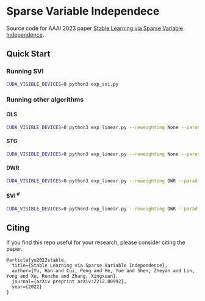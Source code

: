 # Sparse Variable Independece

Source code for AAAI 2023 paper [Stable Learning via Sparse Variable Independence](https://arxiv.org/abs/2212.00992).

## Quick Start

### Running SVI

```bash
CUDA_VISIBLE_DEVICES=0 python3 exp_svi.py 
```

### Running other algorithms

#### OLS

```bash
CUDA_VISIBLE_DEVICES=0 python3 exp_linear.py --reweighting None --paradigm regr
```

#### STG

```bash
CUDA_VISIBLE_DEVICES=0 python3 exp_linear.py --reweighting None --paradigm fs
```

#### DWR

```bash
CUDA_VISIBLE_DEVICES=0 python3 exp_linear.py --reweighting DWR --paradigm regr
```

#### SVI $^d$

```bash
CUDA_VISIBLE_DEVICES=0 python3 exp_linear.py --reweighting DWR --paradigm fs
```

## Citing

If you find this repo useful for your research, please consider citing the paper.

```
@article{yu2022stable,
  title={Stable Learning via Sparse Variable Independence},
  author={Yu, Han and Cui, Peng and He, Yue and Shen, Zheyan and Lin, Yong and Xu, Renzhe and Zhang, Xingxuan},
  journal={arXiv preprint arXiv:2212.00992},
  year={2022}
}
```
